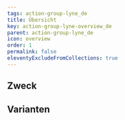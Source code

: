 ```yaml
---
tags: action-group-lyne_de
title: Übersicht
key: action-group-lyne-overview_de
parent: action-group-lyne_de
icon: overview
order: 1
permalink: false
eleventyExcludeFromCollections: true
---
```


## Zweck

## Varianten


